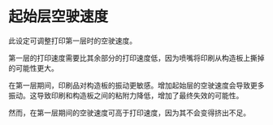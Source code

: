 起始层空驶速度
====
此设定可调整打印第一层时的空驶速度。

第一层的打印速度需要比其余部分的打印速度低，因为喷嘴将印刷从构造板上撕掉的可能性更大。

在第一层期间，印刷品对构造板的振动更敏感。增加起始层的空驶速度会导致更多振动。这导致印刷和构造板之间的粘附力降低，增加了最终失效的可能性。

然而，在第一层期间的空驶速度可高于打印速度，因为其不会变得挤出不足。
